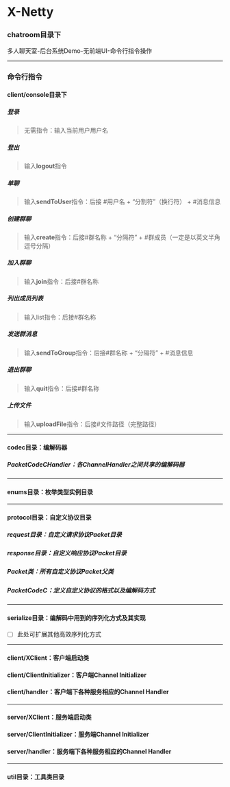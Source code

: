 # X-Netty

### chatroom目录下

多人聊天室-后台系统Demo-无前端UI-命令行指令操作

------

### 命令行指令

#### client/console目录下

##### 登录

> 无需指令：输入当前用户用户名

##### 登出

> 输入**logout**指令

##### 单聊

> 输入**sendToUser**指令：后接 #用户名 + “分割符”（换行符） + #消息信息

##### 创建群聊

> 输入**create**指令：后接#群名称 + “分隔符” + #群成员（一定是以英文半角逗号分隔）

##### 加入群聊

> 输入**join**指令：后接#群名称

##### 列出成员列表

> 输入list指令：后接#群名称

##### 发送群消息

> 输入**sendToGroup**指令：后接#群名称 + “分隔符” + #消息信息

##### 退出群聊

> 输入**quit**指令：后接#群名称

##### 上传文件

> 输入**uploadFile**指令：后接#文件路径（完整路径）

------

#### codec目录：编解码器

##### PacketCodeCHandler：各ChannelHandler之间共享的编解码器

------

#### enums目录：枚举类型实例目录

------

#### protocol目录：自定义协议目录

##### request目录：自定义请求协议Packet目录

##### response目录：自定义响应协议Packet目录

##### Packet类：所有自定义协议Packet父类

##### PacketCodeC：定义自定义协议的格式以及编解码方式

------

#### serialize目录：编解码中用到的序列化方式及其实现

- [ ] 此处可扩展其他高效序列化方式

------

#### client/XClient：客户端启动类

#### client/ClientInitializer：客户端Channel Initializer

#### client/handler：客户端下各种服务相应的Channel Handler

------

#### server/XClient：服务端启动类

#### server/ClientInitializer：服务端Channel Initializer

#### server/handler：服务端下各种服务相应的Channel Handler

------

#### util目录：工具类目录